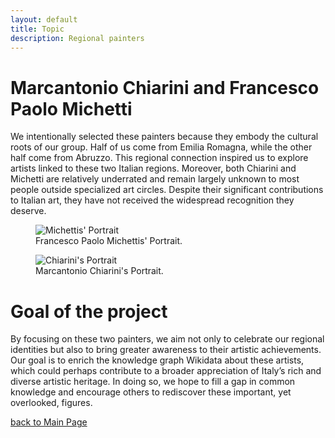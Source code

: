 ```yaml
---
layout: default
title: Topic
description: Regional painters
---
```


# Marcantonio Chiarini and Francesco Paolo Michetti
We intentionally selected these painters because they embody the cultural roots of our group. Half of us come from Emilia Romagna, while the other half come from Abruzzo. This regional connection inspired us to explore artists linked to these two Italian regions. Moreover, both Chiarini and Michetti are relatively underrated and remain largely unknown to most people outside specialized art circles. Despite their significant contributions to Italian art, they have not received the widespread recognition they deserve.

<figure>
    <img src="/abremipainters/assets/500px-Michetti_fp.jpg"
         alt="Michettis' Portrait">
    <figcaption> Francesco Paolo Michettis' Portrait.</figcaption>
</figure>

<figure>
    <img src="/abremipainters/assets/Ritratto_di_Marcantonio_Chiarini_(bulino).jpg"
         alt="Chiarini's Portrait">
    <figcaption> Marcantonio Chiarini's Portrait.</figcaption>
</figure>

# Goal of the project
By focusing on these two painters, we aim not only to celebrate our regional identities but also to bring greater awareness to their artistic achievements. Our goal is to enrich the knowledge graph Wikidata about these artists, which could perhaps contribute to a broader appreciation of Italy’s rich and diverse artistic heritage. In doing so, we hope to fill a gap in common knowledge and encourage others to rediscover these important, yet overlooked, figures.


[back to Main Page](./)
